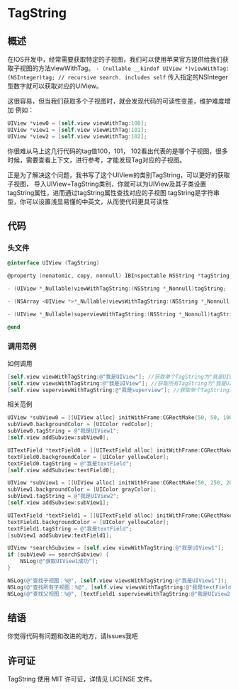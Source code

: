 # TagString
## 概述
在IOS开发中，经常需要获取特定的子视图，我们可以使用苹果官方提供给我们获取子视图的方法viewWithTag。
`- (nullable __kindof UIView *)viewWithTag:(NSInteger)tag; // recursive search. includes self`
传入指定的NSInteger型数字就可以获取对应的UIView。

这很容易，但当我们获取多个子视图时，就会发现代码的可读性变差，维护难度增加
例如：
```objective-c
UIView *view0 = [self.view viewWithTag:100];
UIView *view1 = [self.view viewWithTag:101];
UIView *view2 = [self.view viewWithTag:102];
```
你很难从马上这几行代码的tag值100，101， 102看出代表的是哪个子视图，很多时候，需要查看上下文，进行参考，才能发现Tag对应的子视图。

正是为了解决这个问题，我书写了这个UIView的类别TagString，可以更好的获取子视图，
导入UIView+TagString类别，你就可以为UIView及其子类设置tagString属性，进而通过tagString属性查找对应的子视图
tagString是字符串型，你可以设置浅显易懂的中英文，从而使代码更具可读性

## 代码
### 头文件
```objective-c
@interface UIView (TagString)

@property (nonatomic, copy, nonnull) IBInspectable NSString *tagString;            /**<   tag字符串 */

- (UIView *_Nullable)viewWithTagString:(NSString *_Nonnull)tagString;              /**<    根据TagString获取子视图，循环查询 不包括自己*/

- (NSArray <UIView *>*_Nullable)viewsWithTagString:(NSString *_Nonnull)tagString;  /**<    根据TagString获取所有子视图的数组，循环查询 不包括自己 */

- (UIView *_Nullable)superviewWithTagString:(NSString *_Nonnull)tagString;         /**<    根据TagString获取父视图，不包括自己 */

@end
```

### 调用范例
如何调用
```objective-c
[self.view viewWithTagString:@"我是UIView"]; //获取单个TagString为"我是UIView"的View
[self.view viewsWithTagString:@"我是UIView"]; //获取所有TagString为"我是UIView"的View数组
[self.view superviewWithTagString:@"我是superview"]; //获取单个TagString为"我是superview"的View
```

相关范例
```objective-c
UIView *subView0 = [[UIView alloc] initWithFrame:CGRectMake(50, 50, 100, 50)];
subView0.backgroundColor = [UIColor redColor];
subView0.tagString = @"我是UIView1";
[self.view addSubview:subView0];

UITextField *textField0 = [[UITextField alloc] initWithFrame:CGRectMake(50, 150, 100, 50)];
textField0.backgroundColor = [UIColor yellowColor];
textField0.tagString = @"我是textField";
[self.view addSubview:textField0];

UIView *subView1 = [[UIView alloc] initWithFrame:CGRectMake(50, 250, 200, 100)];
subView1.backgroundColor = [UIColor grayColor];
subView1.tagString = @"我是UIView2";
[self.view addSubview:subView1];

UITextField *textField1 = [[UITextField alloc] initWithFrame:CGRectMake(50, 25, 100, 50)];
textField1.backgroundColor = [UIColor yellowColor];
textField1.tagString = @"我是textField";
[subView1 addSubview:textField1];

UIView *searchSubview = [self.view viewWithTagString:@"我是UIView1"];
if (subView0 == searchSubview) {
    NSLog(@"获取UIView1成功");
}

NSLog(@"查找子视图：%@", [self.view viewsWithTagString:@"我是UIView1"]);
NSLog(@"查找所有子视图：%@", [self.view viewsWithTagString:@"我是textField"]);
NSLog(@"查找父视图：%@", [textField1 superviewWithTagString:@"我是UIView2"]);
```

## 结语
你觉得代码有问题和改进的地方，请Issues我吧

## 许可证
TagString 使用 MIT 许可证，详情见 LICENSE 文件。

